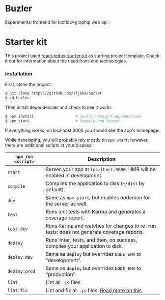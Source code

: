 # Buzler

Experimental frontend for bizflow-graphql web api.

# Starter kit

This project used [react-redux-starter-kit](https://github.com/davezuko/react-redux-starter-kit) as starting project template. Check it out for information about the used front-end technologies.

### Installation

First, clone the project:

```bash
$ git clone https://github.com/sljuka/buzler
$ cd buzler
```

Then install dependencies and check to see it works

```bash
$ npm install                   # Install project dependencies
$ npm start                     # Compile and launch
```
If everything works, on localhost:3000 you should see the app's homepage.

While developing, you will probably rely mostly on `npm start`; however, there are additional scripts at your disposal:

|`npm run <script>`|Description|
|------------------|-----------|
|`start`|Serves your app at `localhost:3000`. HMR will be enabled in development.|
|`compile`|Compiles the application to disk (`~/dist` by default).|
|`dev`|Same as `npm start`, but enables nodemon for the server as well.|
|`test`|Runs unit tests with Karma and generates a coverage report.|
|`test:dev`|Runs Karma and watches for changes to re-run tests; does not generate coverage reports.|
|`deploy`|Runs linter, tests, and then, on success, compiles your application to disk.|
|`deploy:dev`|Same as `deploy` but overrides `NODE_ENV` to "development".|
|`deploy:prod`|Same as `deploy` but overrides `NODE_ENV` to "production".|
|`lint`|Lint all `.js` files.|
|`lint:fix`|Lint and fix all `.js` files. [Read more on this](http://eslint.org/docs/user-guide/command-line-interface.html#fix).|
